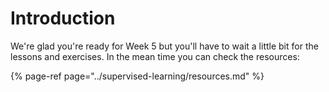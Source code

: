 # Introduction

We're glad you're ready for Week 5 but you'll have to wait a little bit for the lessons and exercises. In the mean time you can check the resources:​

{% page-ref page="../supervised-learning/resources.md" %}



